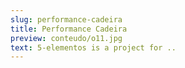 ```yaml
---
slug: performance-cadeira
title: Performance Cadeira
preview: conteudo/o11.jpg
text: 5-elementos is a project for ..
---
```

